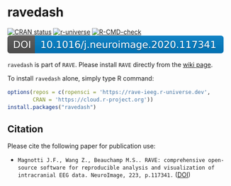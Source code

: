 
# ravedash

<!-- badges: start -->
[![CRAN status](https://www.r-pkg.org/badges/version/ravedash)](https://CRAN.R-project.org/package=ravedash)
[![r-universe](https://rave-ieeg.r-universe.dev/badges/ravedash)](https://rave-ieeg.r-universe.dev)
[![R-CMD-check](https://github.com/dipterix/ravedash/actions/workflows/R-CMD-check.yaml/badge.svg)](https://github.com/dipterix/ravedash/actions/workflows/R-CMD-check.yaml)
[![DOI](https://raw.githubusercontent.com/dipterix/threeBrain/master/inst/doi.svg)](https://doi.org/10.1016/j.neuroimage.2020.117341)
<!-- badges: end -->

`ravedash` is part of `RAVE`. Please install `RAVE` directly from the [wiki page](https://openwetware.org/wiki/RAVE).

To install `ravedash` alone, simply type R command:

``` r
options(repos = c(ropensci = 'https://rave-ieeg.r-universe.dev', 
        CRAN = 'https://cloud.r-project.org'))
install.packages("ravedash")
```

## Citation

Please cite the following paper for publication use:

* `Magnotti J.F., Wang Z., Beauchamp M.S.. RAVE: comprehensive open-source software for reproducible analysis and visualization of intracranial EEG data. NeuroImage, 223, p.117341.` ([DOI](https://doi.org/10.1016/j.neuroimage.2020.117341))

